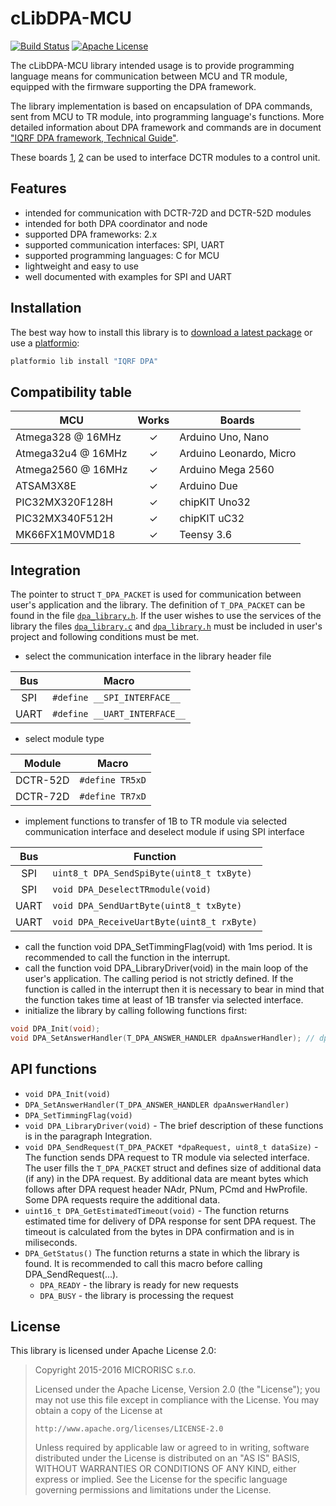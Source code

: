 # cLibDPA-MCU

[![Build Status](https://travis-ci.org/iqrfsdk/clibdpa-mcu.svg?branch=develop)](https://travis-ci.org/iqrfsdk/clibdpa-mcu)
[![Apache License](https://img.shields.io/badge/license-APACHE2-blue.svg)](https://github.com/iqrfsdk/clibdpa-mcu/blob/master/LICENSE)

The cLibDPA-MCU library intended usage is to provide programming language means for communication between MCU and TR module, equipped with the firmware supporting the DPA framework.
  
The library implementation is based on encapsulation of DPA commands, sent from MCU to TR module, into programming language's functions. More detailed information about DPA framework and commands are in document ["IQRF DPA framework, Technical Guide"](http://www.iqrf.org/support/download&kat=54&ids=481).

These boards [1](http://iqrf.org/weben/index.php?sekce=products&id=iqrf-bb-01&ot=development-tools&ot2=development-kits), [2](http://iqrf.org/weben/index.php?sekce=products&id=iqrf-bb-02&ot=development-tools&ot2=development-kits) can be used to interface DCTR modules to a control unit.

## Features

- intended for communication with DCTR-72D and DCTR-52D modules
- intended for both DPA coordinator and node
- supported DPA frameworks: 2.x
- supported communication interfaces: SPI, UART
- supported programming languages: C for MCU
- lightweight and easy to use
- well documented with examples for SPI and UART

## Installation

The best way how to install this library is to [download a latest package](https://github.com/iqrfsdk/clibdpa-mcu/releases) or use a [platformio](http://platformio.org/lib/show/1169/IQRF%20DPA):

```bash
platformio lib install "IQRF DPA"
```

## Compatibility table

|         MCU        |  Works |            Boards            |
| ------------------ | :----: | ---------------------------- |
| Atmega328 @ 16MHz  |    ✓   | Arduino Uno, Nano            |
| Atmega32u4 @ 16MHz |    ✓   | Arduino Leonardo, Micro      |
| Atmega2560 @ 16MHz |    ✓   | Arduino Mega 2560            |
| ATSAM3X8E          |    ✓   | Arduino Due                  |
| PIC32MX320F128H    |    ✓   | chipKIT Uno32                |
| PIC32MX340F512H    |    ✓   | chipKIT uC32                 |
| MK66FX1M0VMD18     |    ✓   | Teensy 3.6                   |

## Integration

The pointer to struct ```T_DPA_PACKET``` is used for communication between user's application and the library. The definition of ```T_DPA_PACKET``` can be found in the file [```dpa_library.h```](https://github.com/iqrfsdk/clibdpa-mcu/blob/develop/src/dpa_library.h). If the user wishes to use the services of the library the files [```dpa_library.c```](https://github.com/iqrfsdk/clibdpa-mcu/blob/develop/src/dpa_library.c) and [```dpa_library.h```](https://github.com/iqrfsdk/clibdpa-mcu/blob/develop/src/dpa_library.h) must be included in user's project and following conditions must be met.

- select the communication interface in the library header file

| Bus  |              Macro               |
| :--: | -------------------------------- |
| SPI  | ```#define __SPI_INTERFACE__```  |
| UART | ```#define __UART_INTERFACE__``` |

- select module type

|  Module  |        Macro       |
| :------: | ------------------ |
| DCTR-52D | ```#define TR5xD```|
| DCTR-72D | ```#define TR7xD```|

- implement functions to transfer of 1B to TR module via selected communication interface and deselect module if using SPI interface

| Bus  |                    Function                    |
| :--: | ---------------------------------------------- |
| SPI  | ```uint8_t DPA_SendSpiByte(uint8_t txByte)```  |
| SPI  | ```void DPA_DeselectTRmodule(void)```          |
| UART | ```void DPA_SendUartByte(uint8_t txByte)```    |
| UART | ```void DPA_ReceiveUartByte(uint8_t rxByte)``` |	

- call the function void DPA_SetTimmingFlag(void) with 1ms period. It is recommended to call the function in the interrupt.
- call the function void DPA_LibraryDriver(void) in the main loop of the user's application. The calling period is not strictly defined. If the function is called in the interrupt then it is necessary to bear in mind that the function takes time at least of 1B transfer via selected interface.
- initialize the library by calling following functions first:
```c
void DPA_Init(void);
void DPA_SetAnswerHandler(T_DPA_ANSWER_HANDLER dpaAnswerHandler); // dpaAnswerHandler is user's function which is called by the library after packet reception from DPA framework.
```

## API functions
- ```void DPA_Init(void)```
- ```DPA_SetAnswerHandler(T_DPA_ANSWER_HANDLER dpaAnswerHandler)```
- ```DPA_SetTimmingFlag(void)```
- ```void DPA_LibraryDriver(void)``` - The brief description of these functions is in the paragraph Integration.
- ```void DPA_SendRequest(T_DPA_PACKET *dpaRequest, uint8_t dataSize)``` - The function sends DPA request to TR module via selected interface. The user fills the ```T_DPA_PACKET``` struct and defines size of additional data (if any) in the DPA request. By additional data are meant bytes which follows after DPA request header NAdr, PNum, PCmd and HwProfile. Some DPA requests require the additional data.
- ```uint16_t DPA_GetEstimatedTimeout(void)``` - The function returns estimated time for delivery of DPA response for sent DPA request. The timeout is calculated from the bytes in DPA confirmation and is in miliseconds.
- ```DPA_GetStatus()``` The function returns a state in which the library is found. It is recommended to call this macro before calling DPA_SendRequest(...).
    - ```DPA_READY``` - the library is ready for new requests
    - ```DPA_BUSY```  - the library is processing the request 

## License
This library is licensed under Apache License 2.0:

 > Copyright 2015-2016 MICRORISC s.r.o.
 > 
 > Licensed under the Apache License, Version 2.0 (the "License");
 > you may not use this file except in compliance with the License.
 > You may obtain a copy of the License at
 > 
 >     http://www.apache.org/licenses/LICENSE-2.0
 > 
 > Unless required by applicable law or agreed to in writing, software
 > distributed under the License is distributed on an "AS IS" BASIS,
 > WITHOUT WARRANTIES OR CONDITIONS OF ANY KIND, either express or implied.
 > See the License for the specific language governing permissions and
 > limitations under the License.
